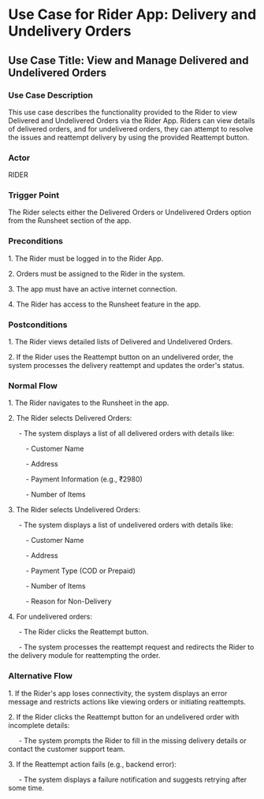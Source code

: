 ﻿# **Use Case for Rider App: Delivery and Undelivery Orders**
## **Use Case Title: View and Manage Delivered and Undelivered Orders**
### **Use Case Description**
This use case describes the functionality provided to the Rider to view Delivered and Undelivered Orders via the Rider App. Riders can view details of delivered orders, and for undelivered orders, they can attempt to resolve the issues and reattempt delivery by using the provided Reattempt button.
### **Actor**
RIDER
### **Trigger Point**
The Rider selects either the Delivered Orders or Undelivered Orders option from the Runsheet section of the app.
### **Preconditions**
1\. The Rider must be logged in to the Rider App.

2\. Orders must be assigned to the Rider in the system.

3\. The app must have an active internet connection.

4\. The Rider has access to the Runsheet feature in the app.
### **Postconditions**
1\. The Rider views detailed lists of Delivered and Undelivered Orders.

2\. If the Rider uses the Reattempt button on an undelivered order, the system processes the delivery reattempt and updates the order's status.
### **Normal Flow**
1\. The Rider navigates to the Runsheet in the app.

2\. The Rider selects Delivered Orders:

`   `- The system displays a list of all delivered orders with details like:

`     `- Customer Name

`     `- Address

`     `- Payment Information (e.g., ₹2980)

`     `- Number of Items

3\. The Rider selects Undelivered Orders:

`   `- The system displays a list of undelivered orders with details like:

`     `- Customer Name

`     `- Address

`     `- Payment Type (COD or Prepaid)

`     `- Number of Items

`     `- Reason for Non-Delivery

4\. For undelivered orders:

`   `- The Rider clicks the Reattempt button.

`   `- The system processes the reattempt request and redirects the Rider to the delivery module for reattempting the order.
### **Alternative Flow**
1\. If the Rider's app loses connectivity, the system displays an error message and restricts actions like viewing orders or initiating reattempts.

2\. If the Rider clicks the Reattempt button for an undelivered order with incomplete details:

`   `- The system prompts the Rider to fill in the missing delivery details or contact the customer support team.

3\. If the Reattempt action fails (e.g., backend error):

`   `- The system displays a failure notification and suggests retrying after some time.
